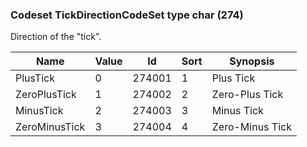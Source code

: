 ### Codeset TickDirectionCodeSet type char (274)

Direction of the "tick".

| Name          | Value | Id     | Sort | Synopsis        |
|---------------|-------|--------|------|-----------------|
| PlusTick      | 0     | 274001 | 1    | Plus Tick       |
| ZeroPlusTick  | 1     | 274002 | 2    | Zero-Plus Tick  |
| MinusTick     | 2     | 274003 | 3    | Minus Tick      |
| ZeroMinusTick | 3     | 274004 | 4    | Zero-Minus Tick |

